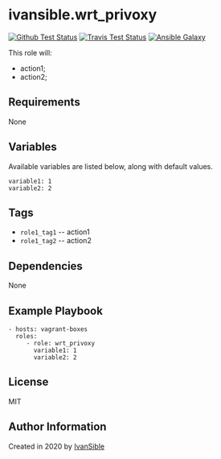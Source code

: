 # ivansible.wrt_privoxy

[![Github Test Status](https://github.com/ivansible/wrt-privoxy/workflows/Molecule%20test/badge.svg?branch=master)](https://github.com/ivansible/wrt-privoxy/actions)
[![Travis Test Status](https://travis-ci.org/ivansible/wrt-privoxy.svg?branch=master)](https://travis-ci.org/ivansible/wrt-privoxy)
[![Ansible Galaxy](https://img.shields.io/badge/galaxy-ivansible.wrt__privoxy-68a.svg?style=flat)](https://galaxy.ansible.com/ivansible/wrt_privoxy/)

This role will:
 - action1;
 - action2;


## Requirements

None


## Variables

Available variables are listed below, along with default values.

    variable1: 1
    variable2: 2


## Tags

- `role1_tag1` -- action1
- `role1_tag2` -- action2


## Dependencies

None


## Example Playbook

    - hosts: vagrant-boxes
      roles:
         - role: wrt_privoxy
           variable1: 1
           variable2: 2


## License

MIT


## Author Information

Created in 2020 by [IvanSible](https://github.com/ivansible)
